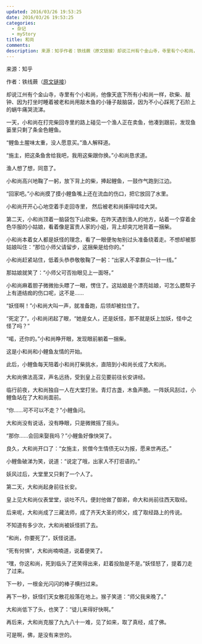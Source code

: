 ```yaml
---
updated: 2016/03/26 19:53:25
date: 2016/03/26 19:53:25
categories: 
  - 杂记
  - myStory
title: 和尚
comments: 
description: 来源：知乎作者：铁线蕨（原文链接）却说江州有个金山寺，寺里有个小和尚，他像天底下所有小和尚一样，砍柴、敲钟、因为打坐时睡着被老和尚用敲木鱼的小锤子敲脑袋，因为不小心踩死了石阶上的蜗牛痛哭流涕。一天，小和尚在打完柴回寺里的路上碰见一个渔人正在卖鱼，他凑到跟前，发现鱼篓里只剩了条金色鲤鱼。
---
```

来源：知乎

作者：铁线蕨（[原文链接](https://www.zhihu.com/question/39750772/answer/294237177)）

却说江州有个金山寺，寺里有个小和尚，他像天底下所有小和尚一样，砍柴、敲钟、因为打坐时睡着被老和尚用敲木鱼的小锤子敲脑袋，因为不小心踩死了石阶上的蜗牛痛哭流涕。

一天，小和尚在打完柴回寺里的路上碰见一个渔人正在卖鱼，他凑到跟前，发现鱼篓里只剩了条金色鲤鱼。

“鲤鱼土腥味太重，没人愿意买。”渔人解释道。

“施主，把这条鱼舍给我吧，我用这柴跟你换。”小和尚恳求道。

渔人想了想，同意了。

小和尚高兴地鞠了一躬，放下背上的柴，捧起鲤鱼，一鼓作气跑到江边。

“回家吧。”小和尚摸了摸小鲤鱼嘴上还在流血的伤口，把它放回了水里。

小和尚开开心心地空着手走回寺里， 然后被老和尚揍得哇哇大哭。

第二天，小和尚顶着一脑袋包下山砍柴。在昨天遇到渔人的地方，站着一个穿着金色华服的小姑娘，看着像是富贵人家的小姐，背上却突兀地背着一捆柴。

小和尚本着女人都是妖怪的理念，看了一眼便匆匆别过头准备绕着走。不想却被那姑娘叫住：“那位小师父请留步，这捆柴是给你的。”

小和尚赶紧站住，低着头恭恭敬敬鞠了一躬：“出家人不拿群众一针一线。”

那姑娘就笑了：“小师父可否抬眼见上一面呀。”

小和尚麻着胆子微微抬头瞟了一眼，愣住了。这姑娘是个漂亮姑娘，可怎么腮帮子上有道结痂的伤口呢，这不是......

“妖怪啊！”小和尚大叫一声，就准备跑，后领却被拉住了。

“死定了”，小和尚闭起了眼，“她是女人，还是妖怪，那不就是妖上加妖，怪中之怪了吗？”

“喏，还你的。”小和尚睁开眼，发现眼前躺着一捆柴。

这是小和尚和小鲤鱼友情的开始。

此后，小鲤鱼每天陪着小和尚打柴挑水，直陪到小和尚长成了大和尚。

大和尚佛法高深，声名远扬，受到皇上召见要前往长安讲经。

临行前夜，大和尚独自一人在大堂打坐。青灯古盏，木鱼声脆。一阵妖风刮过，小鲤鱼站在了大和尚面前。

“你......可不可以不走？”小鲤鱼问。

大和尚没有说话，没有睁眼，只是微微摇了摇头。

“那你......会回来娶我吗？”小鲤鱼好像快哭了。

良久，大和尚开口了：“女施主，贫僧今生情债无以为报，愿来世再还。”

小鲤鱼破涕为笑，说道：“说定了哦，出家人不打诳语的。”

妖风过后，大堂里又只剩了一个人了。

第二天，大和尚起身前往长安。

皇上见大和尚仪表堂堂，谈吐不凡，便封他做了御弟，命大和尚前往西天取经。

后来呢，大和尚成了三藏法师，成了齐天大圣的师父，成了取经路上的传说。

不知道有多少次，大和尚被妖怪抓了去。

“和尚，你要死了”，妖怪说道。

“死有何惧”，大和尚喃喃道，说着便笑了。

“嘿，你这和尚，死到临头了还笑得出来，赶着投胎是不是。”妖怪怒了，提着刀走了过来。

下一秒，一根金光闪闪的棒子横扫过来。

再下一秒，妖怪们天女散花般落在地上。猴子笑道：“师父我来晚了。”

大和尚低下了头，也笑了：“徒儿来得好快啊。”

再后来，大和尚克服了九九八十一难，见了如来，取了真经，成了佛。

可是啊，佛，是没有来世的。